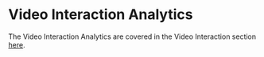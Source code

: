 # Video Interaction Analytics

The Video Interaction Analytics are covered in the Video Interaction section [here](vi-administrator-interface).
